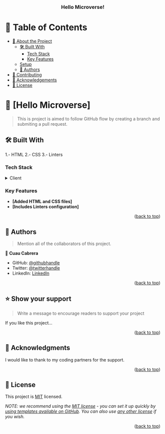 <a name="readme-top"></a>


<div align="center">
  

  <br/>

  <h3><b>Hello Microverse!</b></h3>

</div>


# 📗 Table of Contents

- [📖 About the Project](#about-project)
  - [🛠 Built With](#built-with)
    - [Tech Stack](#tech-stack)
    - [Key Features](#key-features)
  - [Setup](#setup)
  - [👥 Authors](#authors)
- [🤝 Contributing](#contributing)
- [🙏 Acknowledgements](#acknowledgements)
- [📝 License](#license)

# 📖 [Hello Microverse] <a name="about-project"></a>

> This is project is aimed to follow GitHub flow by creating a branch and submiting a pull request.

## 🛠 Built With <a name="built-with"></a>

1.- HTML
2.- CSS
3.- Linters

### Tech Stack <a name="tech-stack"></a>


<details>
  <summary>Client</summary>
  <ul>
    <li><a href="https://developer.mozilla.org/es/docs/Web/HTML">HTML.js</a></li>
    <li><a href="https://developer.mozilla.org/es/docs/Web/CSS">CSS.js</a></li>
  </ul>
</details>


### Key Features <a name="key-features"></a>

- **[Added HTML and CSS files]**
- **[Includes Linters configuration]**

<p align="right">(<a href="#readme-top">back to top</a>)</p>


## 👥 Authors <a name="authors"></a>

> Mention all of the collaborators of this project.

👤 **Cuau Cabrera**

- GitHub: [@githubhandle](https://github.com/cuau-cabrera)
- Twitter: [@twitterhandle](https://twitter.com/cuau_cabrera)
- LinkedIn: [LinkedIn](https://linkedin.com/in/cuaucabrera)



<p align="right">(<a href="#readme-top">back to top</a>)</p>


## ⭐️ Show your support <a name="support"></a>

> Write a message to encourage readers to support your project

If you like this project...

<p align="right">(<a href="#readme-top">back to top</a>)</p>



## 🙏 Acknowledgments <a name="acknowledgements"></a>


I would like to thank to my coding partners for the support.

<p align="right">(<a href="#readme-top">back to top</a>)</p>



## 📝 License <a name="license"></a>

This project is [MIT](./LICENSE) licensed.

_NOTE: we recommend using the [MIT license](https://choosealicense.com/licenses/mit/) - you can set it up quickly by [using templates available on GitHub](https://docs.github.com/en/communities/setting-up-your-project-for-healthy-contributions/adding-a-license-to-a-repository). You can also use [any other license](https://choosealicense.com/licenses/) if you wish._

<p align="right">(<a href="#readme-top">back to top</a>)</p>